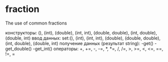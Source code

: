 # fraction
The use of common fractions

конструкторы: (), (int), (double), (int, int), (double, double), (int, double), (double, int)
ввод данных: set:(), (int), (int, int), (double), (double, double), (int, double), (double, int)
получение данных (результат string):
-get()
-get_double()
-get_int()
операторы: +, +=, -, -=, *, *=, /, /=, >, >=, <, <=, ==, !=, =
